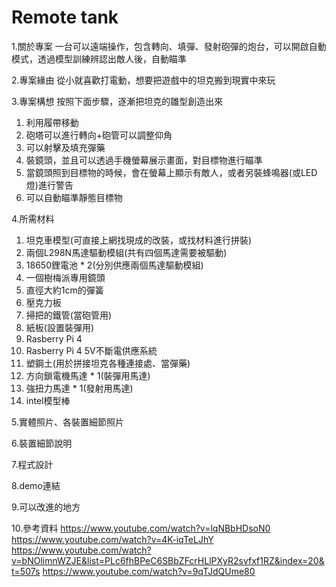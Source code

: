# Remote tank

1.關於專案
一台可以遠端操作，包含轉向、填彈、發射砲彈的炮台，可以開啟自動模式，透過模型訓練辨認出敵人後，自動瞄準

2.專案緣由
從小就喜歡打電動，想要把遊戲中的坦克搬到現實中來玩

3.專案構想
按照下面步驟，逐漸把坦克的雛型創造出來
  1.	利用履帶移動
  2.	砲塔可以進行轉向+砲管可以調整仰角
  3.	可以射擊及填充彈藥
  4.	裝鏡頭，並且可以透過手機螢幕展示畫面，對目標物進行瞄準
  5.	當鏡頭照到目標物的時候，會在螢幕上顯示有敵人，或者另裝蜂鳴器(或LED燈)進行警告
  6.	可以自動瞄準靜態目標物

4.所需材料
  1.	坦克車模型(可直接上網找現成的改裝，或找材料進行拼裝)
  2.	兩個L298N馬達驅動模組(共有四個馬達需要被驅動)
  3.	18650鋰電池 * 2(分別供應兩個馬達驅動模組)
  4.	一個樹梅派專用鏡頭
  5.	直徑大約1cm的彈簧
  6.	壓克力板
  7.	掃把的鐵管(當砲管用)
  8.	紙板(設置裝彈用)
  9.	Rasberry Pi 4
  10.	Rasberry Pi 4 5V不斷電供應系統
  11.	塑鋼土(用於拼接坦克各種連接處、當彈藥)
  12.	方向鎖電機馬達 * 1(裝彈用馬達)
  13.	強扭力馬達 * 1(發射用馬達)
  14.	intel模型棒

5.實體照片、各裝置細節照片

6.裝置細節說明

7.程式設計

8.demo連結

9.可以改進的地方

10.參考資料
  https://www.youtube.com/watch?v=lqNBbHDsoN0
  https://www.youtube.com/watch?v=4K-iqTeLJhY
  https://www.youtube.com/watch?v=bNOlimnWZJE&list=PLc6fhBPeC6SBbZFcrHLlPXyR2svfxf1RZ&index=20&t=507s
  https://www.youtube.com/watch?v=9qTJdQUme80

